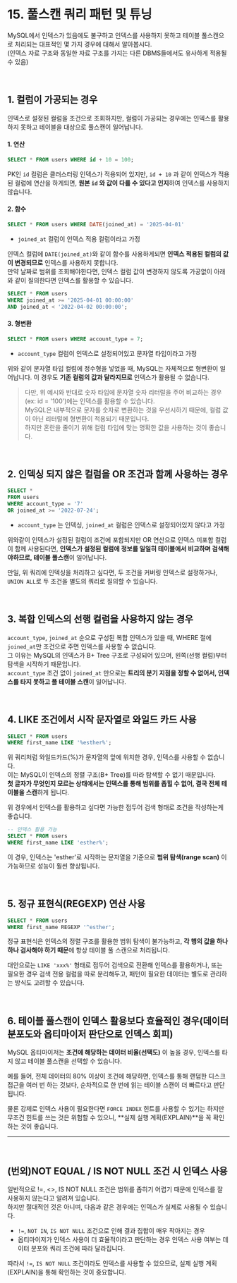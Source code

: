 # 15. 풀스캔 쿼리 패턴 및 튜닝

MySQL에서 인덱스가 있음에도 불구하고 인덱스를 사용하지 못하고 테이블 풀스캔으로 처리되는 대표적인 몇 가지 경우에 대해서 알아봅시다.   
(인덱스 자료 구조와 동일한 자료 구조를 가지는 다른 DBMS들에서도 유사하게 적용될 수 있음)

<br>

## 1. 컬럼이 가공되는 경우

인덱스로 설정된 컬럼을 조건으로 조회하지만, 컬럼이 가공되는 경우에는 인덱스를 활용하지 못하고 테이블을 대상으로 풀스캔이 일어납니다.

#### 1. 연산
```sql
SELECT * FROM users WHERE id + 10 = 100;
```

PK인 `id` 컬럼은 클러스터링 인덱스가 적용되어 있지만, `id + 10` 과 같이 인덱스가 적용된 컬럼에 연산을 하게되면, **원본 `id` 와 값이 다를 수 있다고 인지**하여 인덱스를 사용하지 않습니다.

#### 2. 함수

```sql
SELECT * FROM users WHERE DATE(joined_at) = '2025-04-01'
```
- `joined_at` 컬럼이 인덱스 적용 컬럼이라고 가정

인덱스 컬럼에 `DATE(joined_at)`와 같이 함수를 사용하게되면 **인덱스 적용된 컬럼의 값이 변경되므로** 인덱스를 사용하지 못합니다.  
만약 날짜로 범위를 조회해야한다면, 인덱스 컬럼 값이 변경하지 않도록 가공없이 아래와 같이 질의한다면 인덱스를 활용할 수 있습니다. 

```sql
SELECT * FROM users
WHERE joined_at >= '2025-04-01 00:00:00'
AND joined_at < '2022-04-02 00:00:00';
```

#### 3. 형변환

```sql
SELECT * FROM users WHERE account_type = 7;
```
- `account_type` 컬럼이 인덱스로 설정되어있고 문자열 타입이라고 가정

위와 같이 문자열 타입 컬럼에 정수형을 넣었을 때, MySQL는 자체적으로 형변환이 일어납니다. 이 경우도 **기존 컬럼의 값과 달라지므로** 인덱스가 활용될 수 없습니다.

> 다만, 위 예시와 반대로 숫자 타입에 문자열 숫자 리터럴을 주어 비교하는 경우(ex: id = '100')에는 인덱스를 활용할 수 있습니다.  
> MySQL은 내부적으로 문자를 숫자로 변환하는 것을 우선시하기 때문에, 컬럼 값이 아닌 리터럴에 형변환이 적용되기 때문입니다.   
> 하지만 혼란을 줄이기 위해 컬럼 타입에 맞는 명확한 값을 사용하는 것이 좋습니다.

<br>

## 2. 인덱싱 되지 않은 컬럼을 OR 조건과 함께 사용하는 경우

```sql
SELECT *
FROM users
WHERE account_type = '7'
OR joined_at >= '2022-07-24';
```
- `account_type` 는 인덱싱, `joined_at` 컬럼은 인덱스로 설정되어있지 않다고 가정

위와같이 인덱스가 설정된 컬럼이 조건에 포함되지만 OR 연산으로 인덱스 미포함 컬럼이 함께 사용된다면, **인덱스가 설정된 컬럼에 정보를 일일히 테이블에서 비교하며 검색해야하므로, 테이블 풀스캔**이 일어납니다.

만일, 위 쿼리에 인덱싱을 처리하고 싶다면, 두 조건을 커버링 인덱스로 설정하거나, `UNION ALL`로 두 조건을 별도의 쿼리로 질의할 수 있습니다.

<br>

## 3. 복합 인덱스의 선행 컬럼을 사용하지 않는 경우
`account_type`, `joined_at` 순으로 구성된 복합 인덱스가 있을 때, WHERE 절에 `joined_at`만 조건으로 주면 인덱스를 사용할 수 없습니다.  
그 이유는 MySQL의 인덱스가 B+ Tree 구조로 구성되어 있으며, 왼쪽(선행 컬럼)부터 탐색을 시작하기 때문입니다.  
`account_type` 조건 없이 `joined_at` 만으로는 **트리의 분기 지점을 정할 수 없어서, 인덱스를 타지 못하고 풀 테이블 스캔**이 일어납니다.

<br>

## 4. LIKE 조건에서 시작 문자열로 와일드 카드 사용
```sql
SELECT * FROM users
WHERE first_name LIKE '%esther%';
```
위 쿼리처럼 와일드카드(%)가 문자열의 앞에 위치한 경우, 인덱스를 사용할 수 없습니다.   
이는 MySQL이 인덱스의 정렬 구조(B+ Tree)를 따라 탐색할 수 없기 때문입니다.  
**첫 글자가 무엇인지 모르는 상태에서는 인덱스를 통해 범위를 좁힐 수 없어, 결국 전체 테이블을 스캔**하게 됩니다.

위 경우에서 인덱스를 활용하고 싶다면 가능한 접두어 검색 형태로 조건을 작성하는게 좋습니다.
```sql
-- 인덱스 활용 가능
SELECT * FROM users
WHERE first_name LIKE 'esther%';
```
이 경우, 인덱스는 'esther'로 시작하는 문자열을 기준으로 **범위 탐색(range scan)** 이 가능하므로 성능이 훨씬 향상됩니다.

<br>

## 5. 정규 표현식(REGEXP) 연산 사용
```sql
SELECT * FROM users
WHERE first_name REGEXP '^esther';
```

정규 표현식은 인덱스의 정렬 구조를 활용한 범위 탐색이 불가능하고, **각 행의 값을 하나하나 검사해야 하기 때문**에 항상 테이블 풀 스캔으로 처리됩니다.

대안으로는 `LIKE 'xxx%'` 형태로 접두어 검색으로 전환해 인덱스를 활용하거나, 또는 필요한 경우 검색 전용 컬럼을 따로 분리해두고, 패턴이 필요한 데이터는 별도로 관리하는 방식도 고려할 수 있습니다.

<br>

## 6. 테이블 풀스캔이 인덱스 활용보다 효율적인 경우(데이터 분포도와 옵티마이저 판단으로 인덱스 회피)

MySQL 옵티마이저는 **조건에 해당하는 데이터 비율(선택도)** 이 높을 경우, 인덱스를 타지 않고 테이블 풀스캔을 선택할 수 있습니다.

예를 들어, 전체 데이터의 80% 이상이 조건에 해당하면, 인덱스를 통해 랜덤한 디스크 접근을 여러 번 하는 것보다, 순차적으로 한 번에 읽는 테이블 스캔이 더 빠르다고 판단됩니다.

물론 강제로 인덱스 사용이 필요한다면 `FORCE INDEX` 힌트를 사용할 수 있기는 하지만 무조건 힌트를 쓰는 것은 위험할 수 있으니, **실제 실행 계획(EXPLAIN)**을 꼭 확인하는 것이 좋습니다.

---

<br>

## (번외)NOT EQUAL / IS NOT NULL 조건 시 인덱스 사용

일반적으로 !=, <>, IS NOT NULL 조건은 범위를 좁히기 어렵기 때문에 인덱스를 잘 사용하지 않는다고 알려져 있습니다.  
하지만 절대적인 것은 아니며, 다음과 같은 경우에는 인덱스가 실제로 사용될 수 있습니다.
- `!=`, `NOT IN`, `IS NOT NULL` 조건으로 인해 결과 집합이 매우 작아지는 경우
- 옵티마이저가 인덱스 사용이 더 효율적이라고 판단하는 경우
  인덱스 사용 여부는 데이터 분포와 쿼리 조건에 따라 달라집니다.

따라서 `!=`, `IS NOT NULL` 조건이라도 인덱스를 사용할 수 있으므로, 실제 실행 계획(EXPLAIN)을 통해 확인하는 것이 중요합니다.